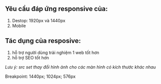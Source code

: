 ## Yêu cầu đáp ứng responsive của:
1. Destop: 1920px và 1440px
2. Mobile


## Tác dụng của resposive:
1. hỗ trợ người dùng trải nghiệm 1 web tốt hơn
2. hỗ trợ SEO tốt hơn


*Lưu ý: src set thay đổi hình ảnh cho các màn hình có kích thước khác nhau*



Breakpoint: 1440px; 1024px; 576px